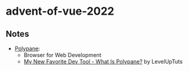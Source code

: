 # advent-of-vue-2022

## Notes

- [Polypane](https://polypane.app/):
  - Browser for Web Development
  - [My New Favorite Dev Tool - What Is Polypane?](https://youtu.be/k4tkKmY18p0) by LevelUpTuts
